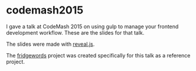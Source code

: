 codemash2015
============

I gave a talk at CodeMash 2015 on using gulp to manage your frontend development workflow. These are the slides for that talk.

The slides were made with [reveal.js](https://github.com/hakimel/reveal.js).

The [fridgewords](https://github.com/bengladwell/fridgewords) project was created specifically for this talk as a reference project.

